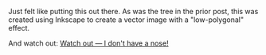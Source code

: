 <p>Just felt like putting this out there. As was the tree in the prior post, this was created using Inkscape to create a vector image with a "low-polygonal" effect.</p>
<p>And watch out: <a href="http://tobuscus.spreadshirt.com/careful-harry-he-doesn-t-have-a-nose-A6471371">Watch out &mdash; I don't have a nose!</a></p>